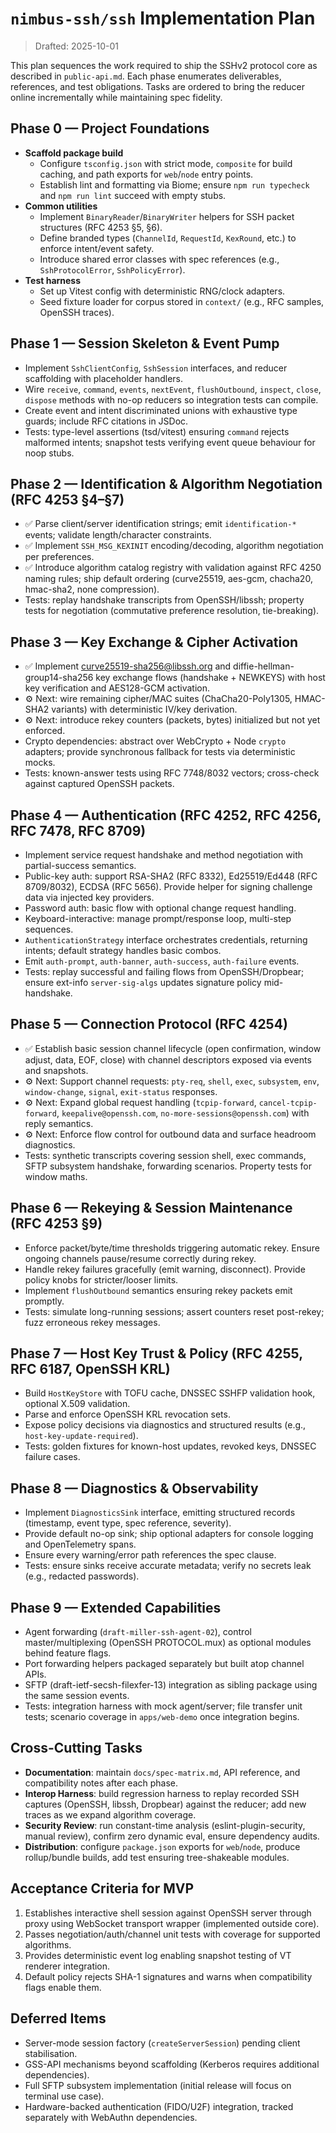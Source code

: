 # `nimbus-ssh/ssh` Implementation Plan

> Drafted: 2025-10-01

This plan sequences the work required to ship the SSHv2 protocol core as described in `public-api.md`. Each phase enumerates deliverables, references, and test obligations. Tasks are ordered to bring the reducer online incrementally while maintaining spec fidelity.

## Phase 0 — Project Foundations
- **Scaffold package build**
  - Configure `tsconfig.json` with strict mode, `composite` for build caching, and path exports for `web`/`node` entry points.
  - Establish lint and formatting via Biome; ensure `npm run typecheck` and `npm run lint` succeed with empty stubs.
- **Common utilities**
  - Implement `BinaryReader`/`BinaryWriter` helpers for SSH packet structures (RFC 4253 §5, §6).
  - Define branded types (`ChannelId`, `RequestId`, `KexRound`, etc.) to enforce intent/event safety.
  - Introduce shared error classes with spec references (e.g., `SshProtocolError`, `SshPolicyError`).
- **Test harness**
  - Set up Vitest config with deterministic RNG/clock adapters.
  - Seed fixture loader for corpus stored in `context/` (e.g., RFC samples, OpenSSH traces).

## Phase 1 — Session Skeleton & Event Pump
- Implement `SshClientConfig`, `SshSession` interfaces, and reducer scaffolding with placeholder handlers.
- Wire `receive`, `command`, `events`, `nextEvent`, `flushOutbound`, `inspect`, `close`, `dispose` methods with no-op reducers so integration tests can compile.
- Create event and intent discriminated unions with exhaustive type guards; include RFC citations in JSDoc.
- Tests: type-level assertions (tsd/vitest) ensuring `command` rejects malformed intents; snapshot tests verifying event queue behaviour for noop stubs.

## Phase 2 — Identification & Algorithm Negotiation (RFC 4253 §4–§7)
- ✅ Parse client/server identification strings; emit `identification-*` events; validate length/character constraints.
- ✅ Implement `SSH_MSG_KEXINIT` encoding/decoding, algorithm negotiation per preferences.
- ✅ Introduce algorithm catalog registry with validation against RFC 4250 naming rules; ship default ordering (curve25519, aes-gcm, chacha20, hmac-sha2, none compression).
- Tests: replay handshake transcripts from OpenSSH/libssh; property tests for negotiation (commutative preference resolution, tie-breaking).

## Phase 3 — Key Exchange & Cipher Activation
- ✅ Implement curve25519-sha256@libssh.org and diffie-hellman-group14-sha256 key exchange flows (handshake + NEWKEYS) with host key verification and AES128-GCM activation.
- ⚙️ Next: wire remaining cipher/MAC suites (ChaCha20-Poly1305, HMAC-SHA2 variants) with deterministic IV/key derivation.
- ⚙️ Next: introduce rekey counters (packets, bytes) initialized but not yet enforced.
- Crypto dependencies: abstract over WebCrypto + Node `crypto` adapters; provide synchronous fallback for tests via deterministic mocks.
- Tests: known-answer tests using RFC 7748/8032 vectors; cross-check against captured OpenSSH packets.

## Phase 4 — Authentication (RFC 4252, RFC 4256, RFC 7478, RFC 8709)
- Implement service request handshake and method negotiation with partial-success semantics.
- Public-key auth: support RSA-SHA2 (RFC 8332), Ed25519/Ed448 (RFC 8709/8032), ECDSA (RFC 5656). Provide helper for signing challenge data via injected key providers.
- Password auth: basic flow with optional change request handling.
- Keyboard-interactive: manage prompt/response loop, multi-step sequences.
- `AuthenticationStrategy` interface orchestrates credentials, returning intents; default strategy handles basic combos.
- Emit `auth-prompt`, `auth-banner`, `auth-success`, `auth-failure` events.
- Tests: replay successful and failing flows from OpenSSH/Dropbear; ensure ext-info `server-sig-algs` updates signature policy mid-handshake.

## Phase 5 — Connection Protocol (RFC 4254)
- ✅ Establish basic session channel lifecycle (open confirmation, window adjust, data, EOF, close) with channel descriptors exposed via events and snapshots.
- ⚙️ Next: Support channel requests: `pty-req`, `shell`, `exec`, `subsystem`, `env`, `window-change`, `signal`, `exit-status` responses.
- ⚙️ Next: Expand global request handling (`tcpip-forward`, `cancel-tcpip-forward`, `keepalive@openssh.com`, `no-more-sessions@openssh.com`) with reply semantics.
- ⚙️ Next: Enforce flow control for outbound data and surface headroom diagnostics.
- Tests: synthetic transcripts covering session shell, exec commands, SFTP subsystem handshake, forwarding scenarios. Property tests for window maths.

## Phase 6 — Rekeying & Session Maintenance (RFC 4253 §9)
- Enforce packet/byte/time thresholds triggering automatic rekey. Ensure ongoing channels pause/resume correctly during rekey.
- Handle rekey failures gracefully (emit warning, disconnect). Provide policy knobs for stricter/looser limits.
- Implement `flushOutbound` semantics ensuring rekey packets emit promptly.
- Tests: simulate long-running sessions; assert counters reset post-rekey; fuzz erroneous rekey messages.

## Phase 7 — Host Key Trust & Policy (RFC 4255, RFC 6187, OpenSSH KRL)
- Build `HostKeyStore` with TOFU cache, DNSSEC SSHFP validation hook, optional X.509 validation.
- Parse and enforce OpenSSH KRL revocation sets.
- Expose policy decisions via diagnostics and structured results (e.g., `host-key-update-required`).
- Tests: golden fixtures for known-host updates, revoked keys, DNSSEC failure cases.

## Phase 8 — Diagnostics & Observability
- Implement `DiagnosticsSink` interface, emitting structured records (timestamp, event type, spec reference, severity).
- Provide default no-op sink; ship optional adapters for console logging and OpenTelemetry spans.
- Ensure every warning/error path references the spec clause.
- Tests: ensure sinks receive accurate metadata; verify no secrets leak (e.g., redacted passwords).

## Phase 9 — Extended Capabilities
- Agent forwarding (`draft-miller-ssh-agent-02`), control master/multiplexing (OpenSSH PROTOCOL.mux) as optional modules behind feature flags.
- Port forwarding helpers packaged separately but built atop channel APIs.
- SFTP (draft-ietf-secsh-filexfer-13) integration as sibling package using the same session events.
- Tests: integration harness with mock agent/server; file transfer unit tests; scenario coverage in `apps/web-demo` once integration begins.

## Cross-Cutting Tasks
- **Documentation**: maintain `docs/spec-matrix.md`, API reference, and compatibility notes after each phase.
- **Interop Harness**: build regression harness to replay recorded SSH captures (OpenSSH, libssh, Dropbear) against the reducer; add new traces as we expand algorithm coverage.
- **Security Review**: run constant-time analysis (eslint-plugin-security, manual review), confirm zero dynamic eval, ensure dependency audits.
- **Distribution**: configure `package.json` exports for `web`/`node`, produce rollup/bundle builds, add test ensuring tree-shakeable modules.

## Acceptance Criteria for MVP
1. Establishes interactive shell session against OpenSSH server through proxy using WebSocket transport wrapper (implemented outside core).
2. Passes negotiation/auth/channel unit tests with coverage for supported algorithms.
3. Provides deterministic event log enabling snapshot testing of VT renderer integration.
4. Default policy rejects SHA-1 signatures and warns when compatibility flags enable them.

## Deferred Items
- Server-mode session factory (`createServerSession`) pending client stabilisation.
- GSS-API mechanisms beyond scaffolding (Kerberos requires additional dependencies).
- Full SFTP subsystem implementation (initial release will focus on terminal use case).
- Hardware-backed authentication (FIDO/U2F) integration, tracked separately with WebAuthn dependencies.
